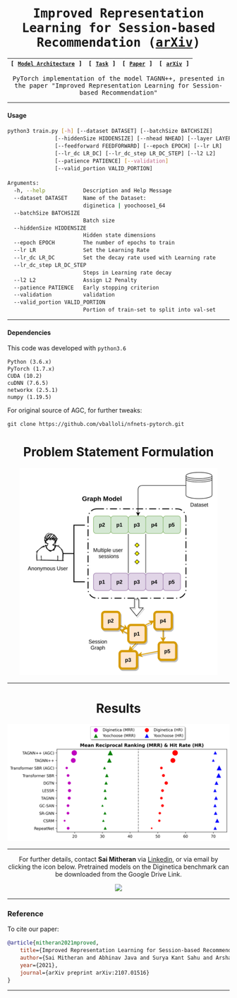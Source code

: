 
<div align="center">

<samp>
     
# Improved Representation Learning for Session-based Recommendation ([arXiv](https://arxiv.org/abs/2107.01516))

| **[ [```Model Architecture```](<assets/TAGNN++.png>) ]** | **[ [```Task```](<assets/SBR_Task.png>) ]** | **[ [```Paper```](<https://drive.google.com/file/d/1d5qw3fzLhNent8Z00cidBE1Ugr6Eqyps/view?usp=sharing>) ]** | **[ [```arXiv```](<https://arxiv.org/abs/2107.01516>) ]** 
|:-------------------:|:-------------------:|:-------------------:|:-------------------:|

     
PyTorch implementation of the model TAGNN++, presented in the paper "Improved Representation Learning for Session-based Recommendation"
 

---
   
</div>  
     
#### Usage     
     
```bash
python3 train.py [-h] [--dataset DATASET] [--batchSize BATCHSIZE]
               [--hiddenSize HIDDENSIZE] [--nhead NHEAD] [--layer LAYER]
               [--feedforward FEEDFORWARD] [--epoch EPOCH] [--lr LR]
               [--lr_dc LR_DC] [--lr_dc_step LR_DC_STEP] [--l2 L2]
               [--patience PATIENCE] [--validation] 
               [--valid_portion VALID_PORTION]

Arguments:
  -h, --help            Description and Help Message
  --dataset DATASET     Name of the Dataset:
                        diginetica | yoochoose1_64
  --batchSize BATCHSIZE
                        Batch size
  --hiddenSize HIDDENSIZE
                        Hidden state dimensions
  --epoch EPOCH         The number of epochs to train
  --lr LR               Set the Learning Rate
  --lr_dc LR_DC         Set the decay rate used with Learning rate
  --lr_dc_step LR_DC_STEP
                        Steps in Learning rate decay
  --l2 L2               Assign L2 Penalty
  --patience PATIENCE   Early stopping criterion
  --validation          validation
  --valid_portion VALID_PORTION
                        Portion of train-set to split into val-set
```     
---     
     
#### Dependencies

   
     
This code was developed with ```python3.6```
```
Python (3.6.x)
PyTorch (1.7.x)
CUDA (10.2)
cuDNN (7.6.5)
networkx (2.5.1)
numpy (1.19.5)     
```
For original source of AGC, for further tweaks:
     
```
git clone https://github.com/vballoli/nfnets-pytorch.git   
```        
     
<div align="center">
     
# Problem Statement Formulation

<img src="assets/SBR_Task.png" width="450">
  
---     
     
# Results

<img src="assets/Results_plot.png" width="600">
  
---
     
For further details, contact **Sai Mitheran** via [Linkedin](https://www.linkedin.com/in/sai-mitheran-4b9422187/), or via email by clicking the icon below. Pretrained models on the Diginetica benchmark can be downloaded from the Google Drive Link.    

<a href="mailto:saimitheran06@gmail.com?"><img src="https://img.shields.io/badge/gmail-%23DD0031.svg?&style=for-the-badge&logo=gmail&logoColor=white"/></a>     
     
  </samp>  
  
  </div>  
   
---     
     
### Reference
     
To cite our paper:

```bibtex
@article{mitheran2021mproved,
    title={Improved Representation Learning for Session-based Recommendation},
    author={Sai Mitheran and Abhinav Java and Surya Kant Sahu and Arshad Shaikh},
    year={2021},
    journal={arXiv preprint arXiv:2107.01516}
}
```

---

